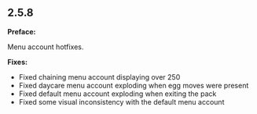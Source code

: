2.5.8
--------------
**Preface:**

Menu account hotfixes. 

**Fixes:**

 - Fixed chaining menu account displaying over 250
 - Fixed daycare menu account exploding when egg moves were present
 - Fixed default menu account exploding when exiting the pack
 - Fixed some visual inconsistency with the default menu account